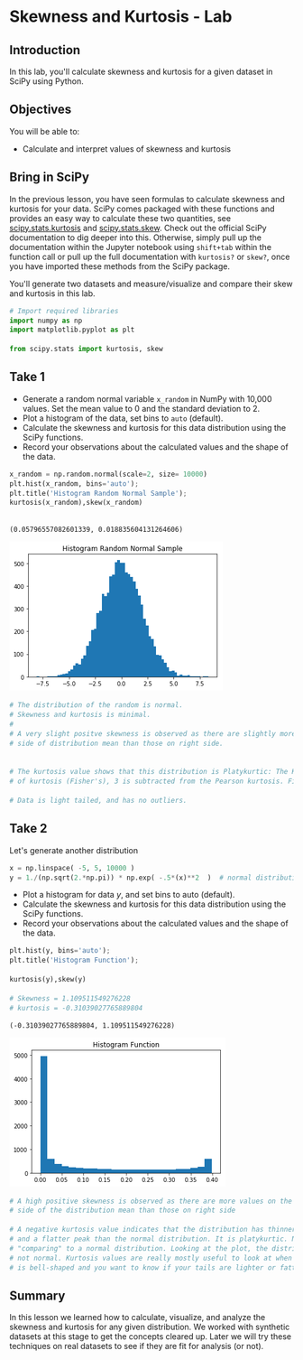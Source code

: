 
# Skewness and Kurtosis - Lab

## Introduction

In this lab, you'll calculate skewness and kurtosis for a given dataset in SciPy using Python.

## Objectives
You will be able to:

* Calculate and interpret values of skewness and kurtosis

## Bring in SciPy
In the previous lesson, you have seen formulas to calculate skewness and kurtosis for your data. SciPy comes packaged with these functions and provides an easy way to calculate these two quantities, see [scipy.stats.kurtosis](https://docs.scipy.org/doc/scipy/reference/generated/scipy.stats.kurtosis.html#scipy.stats.kurtosis) and [scipy.stats.skew](https://docs.scipy.org/doc/scipy/reference/generated/scipy.stats.skew.html). Check out the official SciPy documentation to dig deeper into this. Otherwise, simply pull up the documentation within the Jupyter notebook using `shift+tab` within the function call or pull up the full documentation with `kurtosis?` or `skew?`, once you have imported these methods from the SciPy package.

You'll generate two datasets and measure/visualize and compare their skew and kurtosis in this lab.


```python
# Import required libraries
import numpy as np
import matplotlib.pyplot as plt

from scipy.stats import kurtosis, skew
```

## Take 1
* Generate a random normal variable `x_random` in NumPy with 10,000 values. Set the mean value to 0 and the standard deviation to 2.
* Plot a histogram of the data, set bins to `auto` (default). 
* Calculate the skewness and kurtosis for this data distribution using the SciPy functions.
* Record your observations about the calculated values and the shape of the data. 


```python
x_random = np.random.normal(scale=2, size= 10000)
plt.hist(x_random, bins='auto');
plt.title('Histogram Random Normal Sample');
kurtosis(x_random),skew(x_random)



```




    (0.05796557082601339, 0.018835604131264606)




![png](index_files/index_3_1.png)



```python
# The distribution of the random is normal.
# Skewness and kurtosis is minimal.
#
# A very slight positve skewness is observed as there are slightly more values on the left  
# side of distribution mean than those on right side.


# The kurtosis value shows that this distribution is Platykurtic: The Kurtosis < 0 . In this implementation
# of kurtosis (Fisher's), 3 is subtracted from the Pearson kurtosis. Fisher's kurtosis is also known as excess kurtosis.

# Data is light tailed, and has no outliers. 
```

## Take 2

Let's generate another distribution 


```python
x = np.linspace( -5, 5, 10000 )
y = 1./(np.sqrt(2.*np.pi)) * np.exp( -.5*(x)**2  )  # normal distribution
```

* Plot a histogram for data $y$, and set bins to auto (default).
* Calculate the skewness and kurtosis for this data distribution using the SciPy functions.
* Record your observations about the calculated values and the shape of the data.


```python
plt.hist(y, bins='auto');
plt.title('Histogram Function');

kurtosis(y),skew(y)

# Skewness = 1.109511549276228
# kurtosis = -0.31039027765889804
```




    (-0.31039027765889804, 1.109511549276228)




![png](index_files/index_8_1.png)



```python
# A high positive skewness is observed as there are more values on the left 
# side of the distribution mean than those on right side

# A negative kurtosis value indicates that the distribution has thinner tails 
# and a flatter peak than the normal distribution. It is platykurtic. Note that the measure of kurtosis is
# "comparing" to a normal distribution. Looking at the plot, the distribution is clearly
# not normal. Kurtosis values are really mostly useful to look at when your observed curve 
# is bell-shaped and you want to know if your tails are lighter or fatter than those of a normal distribution
```

## Summary

In this lesson we learned how to calculate, visualize, and analyze the skewness and kurtosis for any given distribution. We worked with synthetic datasets at this stage to get the concepts cleared up. Later we will try these techniques on real datasets to see if they are fit for analysis (or not). 
